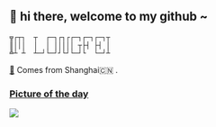 ## 👋   hi there, welcome to my github ~ 
```
╦┌┬┐  ┬  ┌─┐┌┐┌┌─┐┌─┐┌─┐┬
║│││  │  │ │││││ ┬├┤ ├┤ │
╩┴ ┴  ┴─┘└─┘┘└┘└─┘└  └─┘┴
```

[👾](https://www.crlf1.xyz)  Comes from Shanghai🇨🇳 . 


### [Picture of the day](https://en.wikipedia.org/wiki/Wikipedia:Picture_of_the_day)


![](https://upload.wikimedia.org/wikipedia/commons/thumb/6/6d/Poster_for_Quo_Vadis_%281913_silent_film%29_-_Lygia_Bound_to_the_Wild_Bull.jpg/700px-Poster_for_Quo_Vadis_%281913_silent_film%29_-_Lygia_Bound_to_the_Wild_Bull.jpg)